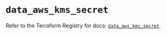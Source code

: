 # `data_aws_kms_secret`

Refer to the Terraform Registry for docs: [`data_aws_kms_secret`](https://registry.terraform.io/providers/hashicorp/aws/4.67.0/docs/data-sources/kms_secret).

